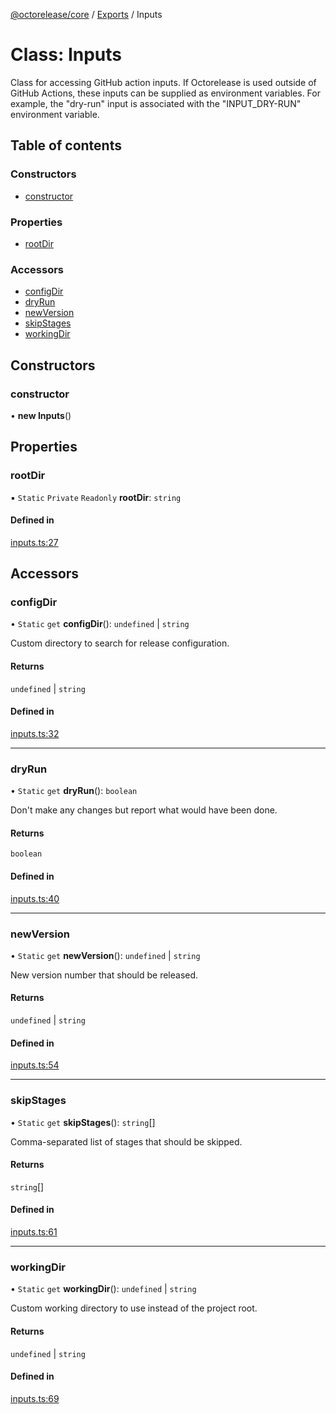 [@octorelease/core](../README.md) / [Exports](../modules.md) / Inputs

# Class: Inputs

Class for accessing GitHub action inputs.
If Octorelease is used outside of GitHub Actions, these inputs can be
supplied as environment variables. For example, the "dry-run" input is
associated with the "INPUT_DRY-RUN" environment variable.

## Table of contents

### Constructors

- [constructor](Inputs.md#constructor)

### Properties

- [rootDir](Inputs.md#rootdir)

### Accessors

- [configDir](Inputs.md#configdir)
- [dryRun](Inputs.md#dryrun)
- [newVersion](Inputs.md#newversion)
- [skipStages](Inputs.md#skipstages)
- [workingDir](Inputs.md#workingdir)

## Constructors

### constructor

• **new Inputs**()

## Properties

### rootDir

▪ `Static` `Private` `Readonly` **rootDir**: `string`

#### Defined in

[inputs.ts:27](https://github.com/t1m0thyj/octorelease/blob/11f83ae/packages/core/src/inputs.ts#L27)

## Accessors

### configDir

• `Static` `get` **configDir**(): `undefined` \| `string`

Custom directory to search for release configuration.

#### Returns

`undefined` \| `string`

#### Defined in

[inputs.ts:32](https://github.com/t1m0thyj/octorelease/blob/11f83ae/packages/core/src/inputs.ts#L32)

___

### dryRun

• `Static` `get` **dryRun**(): `boolean`

Don't make any changes but report what would have been done.

#### Returns

`boolean`

#### Defined in

[inputs.ts:40](https://github.com/t1m0thyj/octorelease/blob/11f83ae/packages/core/src/inputs.ts#L40)

___

### newVersion

• `Static` `get` **newVersion**(): `undefined` \| `string`

New version number that should be released.

#### Returns

`undefined` \| `string`

#### Defined in

[inputs.ts:54](https://github.com/t1m0thyj/octorelease/blob/11f83ae/packages/core/src/inputs.ts#L54)

___

### skipStages

• `Static` `get` **skipStages**(): `string`[]

Comma-separated list of stages that should be skipped.

#### Returns

`string`[]

#### Defined in

[inputs.ts:61](https://github.com/t1m0thyj/octorelease/blob/11f83ae/packages/core/src/inputs.ts#L61)

___

### workingDir

• `Static` `get` **workingDir**(): `undefined` \| `string`

Custom working directory to use instead of the project root.

#### Returns

`undefined` \| `string`

#### Defined in

[inputs.ts:69](https://github.com/t1m0thyj/octorelease/blob/11f83ae/packages/core/src/inputs.ts#L69)
